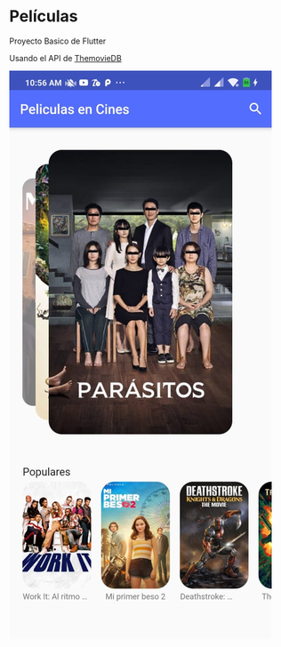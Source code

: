 # Películas

Proyecto Basico de Flutter 

Usando el API de [ThemovieDB](https://www.themoviedb.org/)


![alt text](./screen.jpeg)
